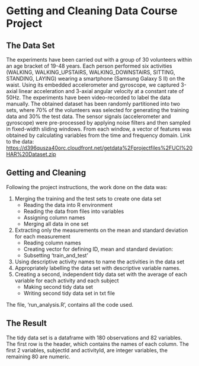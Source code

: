 # Getting and Cleaning Data Course Project

## The Data Set
The experiments have been carried out with a group of 30 volunteers within an age bracket of 19-48 years. Each person performed six activities (WALKING, WALKING_UPSTAIRS, WALKING_DOWNSTAIRS, SITTING, STANDING, LAYING) wearing a smartphone (Samsung Galaxy S II) on the waist. Using its embedded accelerometer and gyroscope, we captured 3-axial linear acceleration and 3-axial angular velocity at a constant rate of 50Hz. The experiments have been video-recorded to label the data manually. The obtained dataset has been randomly partitioned into two sets, where 70% of the volunteers was selected for generating the training data and 30% the test data.
The sensor signals (accelerometer and gyroscope) were pre-processed by applying noise filters and then sampled in fixed-width sliding windows. From each window, a vector of features was obtained by calculating variables from the time and frequency domain.
Link to the data:
https://d396qusza40orc.cloudfront.net/getdata%2Fprojectfiles%2FUCI%20HAR%20Dataset.zip

## Getting and Cleaning
Following the project instructions, the work done on the data was:
1. Merging the training and the test sets to create one data set
   * Reading the data into R environment
   * Reading the data from files into variables
   * Assigning column names
   * Merging all data in one set 
2. Extracting only the measurements on the mean and standard deviation for each measurement
   * Reading column names
   * Creating vector for defining ID, mean and standard deviation:
   * Subsetting ‘train_and_test’ 
3. Using descriptive activity names to name the activities in the data set 
4. Appropriately labelling the data set with descriptive variable names.
5. Creating a second, independent tidy data set with the average of each variable for each activity and each subject 
   * Making second tidy data set 
   * Writing second tidy data set in txt file
 
The file, ‘run_analysis.R’, contains all the code used.

## The Result
The tidy data set is a dataframe with 180 observations and 82 variables. The first row is the header, which contains the names of each column. The first 2 variables, subjectId and activityId, are integer variables, the remaining 80 are numeric.
